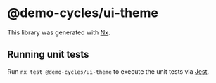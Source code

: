 # @demo-cycles/ui-theme

This library was generated with [Nx](https://nx.dev).

## Running unit tests

Run `nx test @demo-cycles/ui-theme` to execute the unit tests via [Jest](https://jestjs.io).

